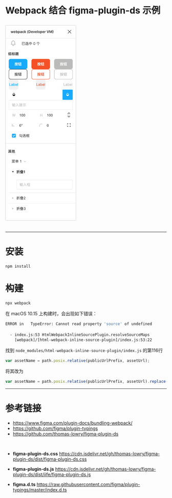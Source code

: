 <h1> Webpack 结合 figma-plugin-ds 示例</h>

<img src="./assets/panel.png" style="width:221px; height:611px;"></img>

* * *

# 安装
```bash
npm install
```

# 构建
```bash
npx webpack
```

在 macOS 10.15 上构建时，会出现如下错误：
```bash
ERROR in   TypeError: Cannot read property 'source' of undefined
  
  - index.js:53 HtmlWebpackInlineSourcePlugin.resolveSourceMaps
    [webpack]/[html-webpack-inline-source-plugin]/index.js:53:22
```

找到 `node_modules/html-webpack-inline-source-plugin/index.js` 的第116行
```javascript
var assetName = path.posix.relative(publicUrlPrefix, assetUrl);
```

将其改为
```javascript
var assetName = path.posix.relative(publicUrlPrefix, assetUrl).replace(/^(\.\.\/)+/g, '');
```

* * *

# 参考链接
- https://www.figma.com/plugin-docs/bundling-webpack/
- https://github.com/figma/plugin-typings
- https://github.com/thomas-lowry/figma-plugin-ds

<br/>

- **figma-plugin-ds.css** https://cdn.jsdelivr.net/gh/thomas-lowry/figma-plugin-ds/dist/figma-plugin-ds.css

- **figma-plugin-ds.js**  https://cdn.jsdelivr.net/gh/thomas-lowry/figma-plugin-ds/dist/iife/figma-plugin-ds.js

- **figma.d.ts**  https://raw.githubusercontent.com/figma/plugin-typings/master/index.d.ts